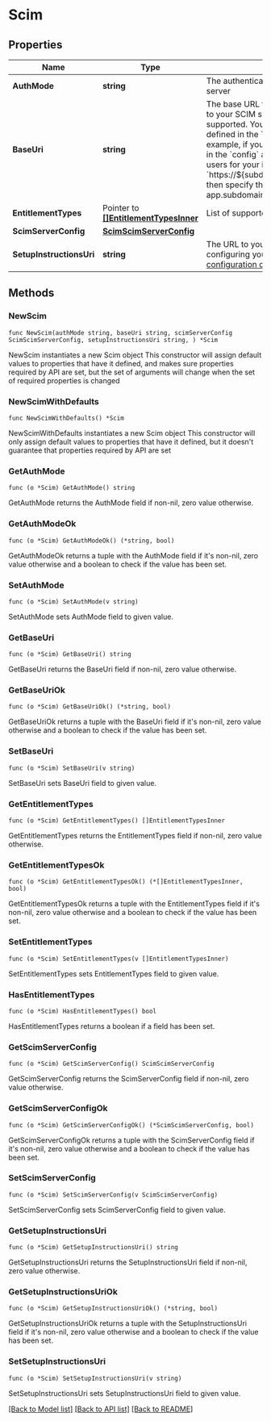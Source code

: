 # Scim

## Properties

Name | Type | Description | Notes
------------ | ------------- | ------------- | -------------
**AuthMode** | **string** | The authentication mode for requests to your SCIM server  | authMode | Description | | -------- | ----------- | | &#x60;header&#x60; | Uses authorization header with a customer-provided token value in the following format: &#x60;Authorization: {API token}&#x60; | | &#x60;bearer&#x60; | Uses authorization header with a customer-provided bearer token in the following format: &#x60;Authorization: Bearer {API token}&#x60; | | {authModeId} | The ID of the auth mode object that contains OAuth 2.0 credentials. &lt;br&gt; **Note:** Use the &#x60;/integrations/api/v1/internal/authModes&#x60; endpoint to create the auth mode object. | | 
**BaseUri** | **string** | The base URL that Okta uses to send outbound calls to your SCIM server. Only the HTTPS protocol is supported. You can use the app-level variables defined in the &#x60;config&#x60; array for the base URL. For example, if you have a &#x60;subdomain&#x60; variable defined in the &#x60;config&#x60; array and the URL to retrieve SCIM users for your integration is &#x60;https://${subdomain}.example.com/scim/v2/Users&#x60;, then specify the following base URL: &#x60;&#39;https://&#39; + app.subdomain + &#39;.example.com/scim/v2&#39;&#x60;. | 
**EntitlementTypes** | Pointer to [**[]EntitlementTypesInner**](EntitlementTypesInner.md) | List of supported entitlement types | [optional] 
**ScimServerConfig** | [**ScimScimServerConfig**](ScimScimServerConfig.md) |  | 
**SetupInstructionsUri** | **string** | The URL to your customer-facing instructions for configuring your SCIM integration. See [Customer configuration document guidelines](https://developer.okta.com/docs/guides/submit-app-prereq/main/#customer-configuration-document-guidelines). | 

## Methods

### NewScim

`func NewScim(authMode string, baseUri string, scimServerConfig ScimScimServerConfig, setupInstructionsUri string, ) *Scim`

NewScim instantiates a new Scim object
This constructor will assign default values to properties that have it defined,
and makes sure properties required by API are set, but the set of arguments
will change when the set of required properties is changed

### NewScimWithDefaults

`func NewScimWithDefaults() *Scim`

NewScimWithDefaults instantiates a new Scim object
This constructor will only assign default values to properties that have it defined,
but it doesn't guarantee that properties required by API are set

### GetAuthMode

`func (o *Scim) GetAuthMode() string`

GetAuthMode returns the AuthMode field if non-nil, zero value otherwise.

### GetAuthModeOk

`func (o *Scim) GetAuthModeOk() (*string, bool)`

GetAuthModeOk returns a tuple with the AuthMode field if it's non-nil, zero value otherwise
and a boolean to check if the value has been set.

### SetAuthMode

`func (o *Scim) SetAuthMode(v string)`

SetAuthMode sets AuthMode field to given value.


### GetBaseUri

`func (o *Scim) GetBaseUri() string`

GetBaseUri returns the BaseUri field if non-nil, zero value otherwise.

### GetBaseUriOk

`func (o *Scim) GetBaseUriOk() (*string, bool)`

GetBaseUriOk returns a tuple with the BaseUri field if it's non-nil, zero value otherwise
and a boolean to check if the value has been set.

### SetBaseUri

`func (o *Scim) SetBaseUri(v string)`

SetBaseUri sets BaseUri field to given value.


### GetEntitlementTypes

`func (o *Scim) GetEntitlementTypes() []EntitlementTypesInner`

GetEntitlementTypes returns the EntitlementTypes field if non-nil, zero value otherwise.

### GetEntitlementTypesOk

`func (o *Scim) GetEntitlementTypesOk() (*[]EntitlementTypesInner, bool)`

GetEntitlementTypesOk returns a tuple with the EntitlementTypes field if it's non-nil, zero value otherwise
and a boolean to check if the value has been set.

### SetEntitlementTypes

`func (o *Scim) SetEntitlementTypes(v []EntitlementTypesInner)`

SetEntitlementTypes sets EntitlementTypes field to given value.

### HasEntitlementTypes

`func (o *Scim) HasEntitlementTypes() bool`

HasEntitlementTypes returns a boolean if a field has been set.

### GetScimServerConfig

`func (o *Scim) GetScimServerConfig() ScimScimServerConfig`

GetScimServerConfig returns the ScimServerConfig field if non-nil, zero value otherwise.

### GetScimServerConfigOk

`func (o *Scim) GetScimServerConfigOk() (*ScimScimServerConfig, bool)`

GetScimServerConfigOk returns a tuple with the ScimServerConfig field if it's non-nil, zero value otherwise
and a boolean to check if the value has been set.

### SetScimServerConfig

`func (o *Scim) SetScimServerConfig(v ScimScimServerConfig)`

SetScimServerConfig sets ScimServerConfig field to given value.


### GetSetupInstructionsUri

`func (o *Scim) GetSetupInstructionsUri() string`

GetSetupInstructionsUri returns the SetupInstructionsUri field if non-nil, zero value otherwise.

### GetSetupInstructionsUriOk

`func (o *Scim) GetSetupInstructionsUriOk() (*string, bool)`

GetSetupInstructionsUriOk returns a tuple with the SetupInstructionsUri field if it's non-nil, zero value otherwise
and a boolean to check if the value has been set.

### SetSetupInstructionsUri

`func (o *Scim) SetSetupInstructionsUri(v string)`

SetSetupInstructionsUri sets SetupInstructionsUri field to given value.



[[Back to Model list]](../README.md#documentation-for-models) [[Back to API list]](../README.md#documentation-for-api-endpoints) [[Back to README]](../README.md)


